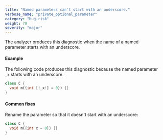 ```yaml
---
title: "Named parameters can't start with an underscore."
verbose_name: "private_optional_parameter"
category: "bug-risk"
weight: 70
severity: "major"
---
```

The analyzer produces this diagnostic when the name of a named parameter
starts with an underscore.

#### Example

The following code produces this diagnostic because the named parameter
`_x` starts with an underscore:

```dart
class C {
  void m({int [!_x!] = 0}) {}
}
```

#### Common fixes

Rename the parameter so that it doesn't start with an underscore:

```dart
class C {
  void m({int x = 0}) {}
}
```
